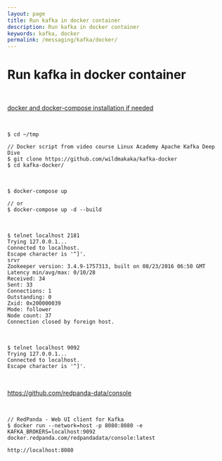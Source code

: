```yaml
---
layout: page
title: Run kafka in docker container
description: Run kafka in docker container
keywords: kafka, docker
permalink: /messaging/kafka/docker/
---
```


# Run kafka in docker container

<br/>

[docker and docker-compose installation if needed](//gitops.ru/containers/docker/setup/ubuntu/)

<br/>

```
$ cd ~/tmp

// Docker script from video course Linux Academy Apache Kafka Deep Dive
$ git clone https://github.com/wildmakaka/kafka-docker
$ cd kafka-docker/
```

<br/>

```
$ docker-compose up

// or
$ docker-compose up -d --build
```

<br/>

```
$ telnet localhost 2181
Trying 127.0.0.1...
Connected to localhost.
Escape character is '^]'.
srvr
Zookeeper version: 3.4.9-1757313, built on 08/23/2016 06:50 GMT
Latency min/avg/max: 0/10/28
Received: 34
Sent: 33
Connections: 1
Outstanding: 0
Zxid: 0x200000039
Mode: follower
Node count: 37
Connection closed by foreign host.
```

<br/>

```
$ telnet localhost 9092
Trying 127.0.0.1...
Connected to localhost.
Escape character is '^]'.
```

<br/>

https://github.com/redpanda-data/console

<br/>

```
// RedPanda - Web UI client for Kafka
$ docker run --network=host -p 8080:8080 -e KAFKA_BROKERS=localhost:9092 docker.redpanda.com/redpandadata/console:latest

http://localhost:8080
```
